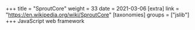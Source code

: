 +++
title = "SproutCore"
weight = 33
date = 2021-03-06
[extra]
link = "https://en.wikipedia.org/wiki/SproutCore"
[taxonomies]
groups = ["jslib"]
+++
JavaScript web framework

